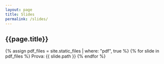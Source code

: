 ```yaml
---
layout: page
title: Slides
permalink: /slides/
---
```


## {{page.title}}

{% assign pdf_files = site.static_files | where: "pdf", true %}
{% for slide in pdf_files %}
Prova:
{{ slide.path }}
{% endfor %}
